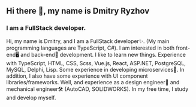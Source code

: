 ## Hi there 👋, my name is Dmitry Ryzhov
### I am a FullStack developer.
Hi, my name is Dmitry, and I am a FullStack developer✨. (My main programming languages ​​are TypeScript, C#). I am interested in both front-end🖥 and back-end💽 development. I like to learn new things. Experience with TypeScript, HTML, CSS, Scss, Vue.js, React, ASP.NET, PostgreSQL, MySQL, Delphi, Lisp. Some experience in developing microservices🔬. In addition, I also have some experience with UI component libraries/frameworks. Well, and experience as a design engineer📐 and mechanical engineer🛠 (AutoCAD, SOLIDWORKS). In my free time, I study and develop myself.


<!--
**Demetrius81/Demetrius81** is a ✨ _special_ ✨ repository because its `README.md` (this file) appears on your GitHub profile.

Here are some ideas to get you started:

- 🔭 I’m currently working on ...
- 🌱 I’m currently learning ...
- 👯 I’m looking to collaborate on ...
- 🤔 I’m looking for help with ...
- 💬 Ask me about ...
- 📫 How to reach me: ...
- 😄 Pronouns: ...
- ⚡ Fun fact: ...
-->
